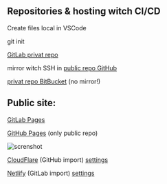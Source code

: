 ## Repositories & hosting witch CI/CD

Create files local in VSCode

git init

[GitLab privat repo](https://gitlab.com/ErrorHorror/test)

mirror witch SSH in [public repo GitHub](https://github.com/NikosColev/ErrorHorror)

[privat repo BitBucket](https://bitbucket.org/WoogieNC/test/src/master/) (no mirror!)

## Public site:

[GitLab Pages](https://errorhorror.gitlab.io/test/)

[GitHub Pages](https://nikoscolev.github.io/ErrorHorror/) (only public repo)

![screnshot](https://i.imgur.com/vxqgqJq.png)

[CloudFlare](https://errorhorror.pages.dev/) (GitHub import) [settings](https://dash.cloudflare.com/425b2190485a5d1be13936835bfbad22/pages/view/errorhorror)

[Netlify](https://errorhorror.netlify.app/) (GitLab import) [settings](https://app.netlify.com/sites/errorhorror/overview)







